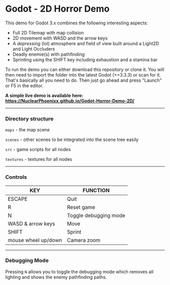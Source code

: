 # Godot - 2D Horror Demo

This demo for Godot 3.x combines the following interesting aspects:
- Full 2D Tilemap with map collision
- 2D movement with WASD and the arrow keys
- A _depressing_ (lol) atmosphere and field of view built around a Light2D and Light Occluders
- Deadly enemie(s) with pathfinding
- Sprinting using the SHIFT key including exhaustion and a stamina bar

To run the demo you can either download this repository or clone it. You will then need to import the folder into the latest Godot (>=3.3.3) or scan for it. That's basically all you need to do. Then just go ahead and press "Launch" or F5 in the editor.

**A simple live demo is available here: https://NuclearPhoenixx.github.io/Godot-Horror-Demo-2D/**

---

### Directory structure

`maps` - the map scene

`scenes` - other scenes to be integrated into the scene tree easily

`src` - game scripts for all nodes

`textures` - textures for all nodes

---

### Controls

| KEY | FUNCTION |
| --- | --- |
| ESCAPE | Quit |
| R | Reset game |
| N | Toggle debugging mode |
| WASD & arrow keys | Move |
| SHIFT | Sprint |
| mouse wheel up/down | Camera zoom |

---

### Debugging Mode

Pressing `N` allows you to toggle the debugging mode which removes all lighting and shows the enemy pathfinding paths.
